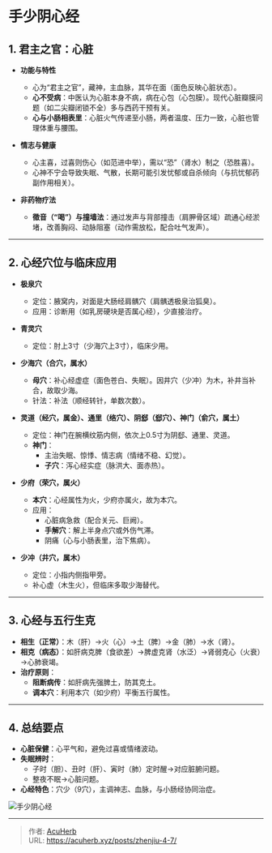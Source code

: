 # 手少阴心经


## **1. 君主之官：心脏**
- **功能与特性**  
  - 心为“君主之官”，藏神，主血脉，其华在面（面色反映心脏状态）。  
  - **心不受病**：中医认为心脏本身不病，病在心包（心包膜）。现代心脏瓣膜问题（如二尖瓣闭锁不全）多与西药干预有关。  
  - **心与小肠相表里**：心脏火气传递至小肠，两者温度、压力一致，心脏也管理体重与腰围。  

- **情志与健康**  
  - 心主喜，过喜则伤心（如范进中举），需以“恐”（肾水）制之（恐胜喜）。  
  - 心神不宁会导致失眠、气散，长期可能引发忧郁或自杀倾向（与抗忧郁药副作用相关）。  

- **非药物疗法**  
  - **徵音（“喝”）与撞墙法**：通过发声与背部撞击（肩胛骨区域）疏通心经淤堵，改善胸闷、动脉阻塞（动作需放松，配合吐气发声）。  

---

## **2. 心经穴位与临床应用**
- **极泉穴**  
  - 定位：腋窝内，对面是大肠经肩髃穴（肩髃透极泉治狐臭）。  
  - 应用：诊断用（如乳房硬块是否属心经），少直接治疗。  

- **青灵穴**  
  - 定位：肘上3寸（少海穴上3寸），临床少用。  

- **少海穴（合穴，属水）**  
  - **母穴**：补心经虚症（面色苍白、失眠）。因井穴（少冲）为木，补井当补合，故取少海。  
  - 针法：补法（顺经转针，单数次数）。  

- **灵道（经穴，属金）、通里（络穴）、阴郄（郄穴）、神门（俞穴，属土）**  
  - 定位：神门在腕横纹筋内侧，依次上0.5寸为阴郄、通里、灵道。  
  - **神门**：  
    - 主治失眠、惊悸、情志病（情绪不稳、幻觉）。  
    - **子穴**：泻心经实症（脉洪大、面赤热）。  

- **少府（荣穴，属火）**  
  - **本穴**：心经属性为火，少府亦属火，故为本穴。  
  - 应用：  
    - 心脏病急救（配合关元、巨阙）。  
    - **手解穴**：解上半身点穴或外伤气滞。  
    - 阴痛（心与小肠表里，治下焦病）。  

- **少冲（井穴，属木）**  
  - 定位：小指内侧指甲旁。  
  - 补心虚（木生火），但临床多取少海替代。  

---

## **3. 心经与五行生克**
- **相生（正常）**：木（肝）→火（心）→土（脾）→金（肺）→水（肾）。  
- **相克（病态）**：如肝病克脾（食欲差）→脾虚克肾（水泛）→肾弱克心（火衰）→心肺衰竭。  
- **治疗原则**：  
  - **阻断病传**：如肝病先强脾土，防其克土。  
  - **调本穴**：利用本穴（如少府）平衡五行属性。  

---

## **4. 总结要点**
- **心脏保健**：心平气和，避免过喜或情绪波动。  
- **失眠辨时**：  
  - 子时（胆）、丑时（肝）、寅时（肺）定时醒→对应脏腑问题。  
  - 整夜不眠→心脏问题。  
- **心经特色**：穴少（9穴），主调神志、血脉，与小肠经协同治症。  

![手少阴心经](http://img.xingtan.one/i/2025/07/14/6874e4232d9c2.webp)


---

> 作者: [AcuHerb](https://acuherb.xyz)  
> URL: https://acuherb.xyz/posts/zhenjiu-4-7/  

